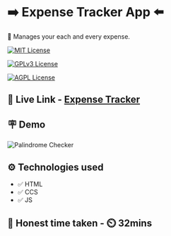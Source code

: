 
# ➡️ Expense Tracker App ⬅️

📝 Manages your each and every expense. 



[![MIT License](https://img.shields.io/badge/Expense-Tracker-green.svg)](https://choosealicense.com/licenses/mit/)

[![GPLv3 License](https://img.shields.io/badge/JavaScript-DOM-yellow.svg)](https://opensource.org/licenses/)

[![AGPL License](https://img.shields.io/badge/FSJS-Ineuron-blue.svg)](http://www.gnu.org/licenses/agpl-3.0)


## 🔗 Live Link - [Expense Tracker](https://fsjs-expense-tracker.netlify.app/)


## 🪧 Demo

![Palindrome Checker](https://www.linkpicture.com/q/Screenshot-2022-11-03-093729.png)



## ⚙️ Technologies used

- ✅ HTML
- ✅ CCS
- ✅ JS


## 💯 Honest time taken - ⏲️ 32mins
